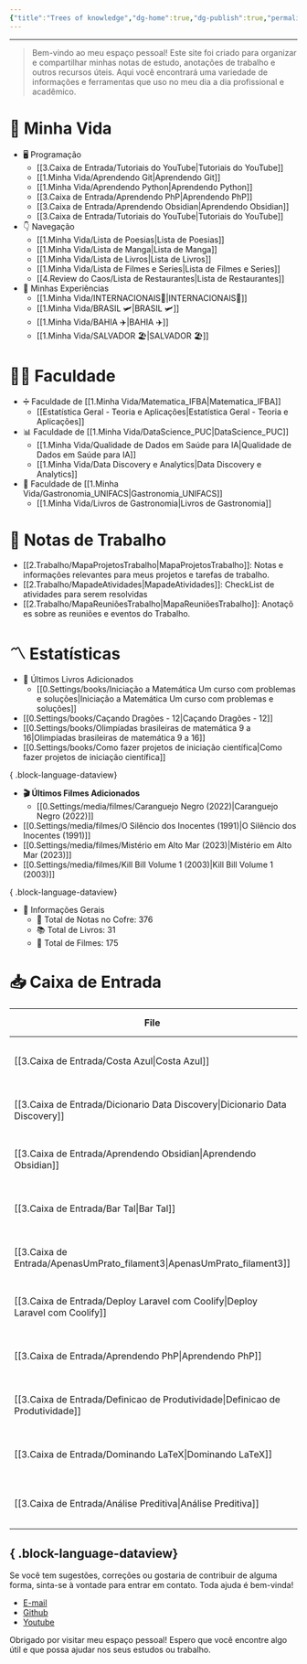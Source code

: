 ```yaml
---
{"title":"Trees of knowledge","dg-home":true,"dg-publish":true,"permalink":"/index/","tags":["gardenEntry"],"dgPassFrontmatter":true}
---
```


****
> Bem-vindo ao meu espaço pessoal! Este site foi criado para organizar e compartilhar minhas notas de estudo, anotações de trabalho e outros recursos úteis. Aqui você encontrará uma variedade de informações e ferramentas que uso no meu dia a dia profissional e acadêmico.

# 🌱 Minha Vida
- 🖥️ Programação
    - [[3.Caixa de Entrada/Tutoriais do YouTube\|Tutoriais do YouTube]]
    - [[1.Minha Vida/Aprendendo Git\|Aprendendo Git]]
    - [[1.Minha Vida/Aprendendo Python\|Aprendendo Python]]
    - [[3.Caixa de Entrada/Aprendendo PhP\|Aprendendo PhP]]
    - [[3.Caixa de Entrada/Aprendendo Obsidian\|Aprendendo Obsidian]]
    - [[3.Caixa de Entrada/Tutoriais do YouTube\|Tutoriais do YouTube]]
- 👇 Navegação
    - [[1.Minha Vida/Lista de Poesias\|Lista de Poesias]]
    - [[1.Minha Vida/Lista de Manga\|Lista de Manga]]
    - [[1.Minha Vida/Lista de Livros\|Lista de Livros]]
    - [[1.Minha Vida/Lista de Filmes e Series\|Lista de Filmes e Series]]
    - [[4.Review do Caos/Lista de Restaurantes\|Lista de Restaurantes]]
- 🎴 Minhas Experiências
    - [[1.Minha Vida/INTERNACIONAIS🛫\|INTERNACIONAIS🛫]]
    - [[1.Minha Vida/BRASIL 🛩\|BRASIL 🛩]]
    - [[1.Minha Vida/BAHIA ✈️\|BAHIA ✈️]]
    - [[1.Minha Vida/SALVADOR 🏖️\|SALVADOR 🏖️]]
# 👨‍🎓 Faculdade
- ➗ Faculdade de [[1.Minha Vida/Matematica_IFBA\|Matematica_IFBA]]
    - [[Estatística Geral - Teoria e Aplicações\|Estatística Geral - Teoria e Aplicações]]
- 📊 Faculdade de [[1.Minha Vida/DataScience_PUC\|DataScience_PUC]]
    - [[1.Minha Vida/Qualidade de Dados em Saúde para IA\|Qualidade de Dados em Saúde para IA]]
    - [[1.Minha Vida/Data Discovery e Analytics\|Data Discovery e Analytics]]
- 🍲 Faculdade de [[1.Minha Vida/Gastronomia_UNIFACS\|Gastronomia_UNIFACS]]
    - [[1.Minha Vida/Livros de Gastronomia\|Livros de Gastronomia]]
# 💼 Notas de Trabalho
- [[2.Trabalho/MapaProjetosTrabalho\|MapaProjetosTrabalho]]: Notas e informações relevantes para meus projetos e tarefas de trabalho.
- [[2.Trabalho/MapadeAtividades\|MapadeAtividades]]: CheckList de atividades para serem resolvidas
- [[2.Trabalho/MapaReuniõesTrabalho\|MapaReuniõesTrabalho]]: Anotações sobre as reuniões e eventos do Trabalho.  
# 〽️ Estatísticas
- 📖 Últimos Livros Adicionados
    - [[0.Settings/books/Iniciação a Matemática Um curso com problemas e soluções\|Iniciação a Matemática Um curso com problemas e soluções]]
- [[0.Settings/books/Caçando Dragões - 12\|Caçando Dragões - 12]]
- [[0.Settings/books/Olimpíadas brasileiras de matemática 9 a 16\|Olimpíadas brasileiras de matemática 9 a 16]]
- [[0.Settings/books/Como fazer projetos de iniciação científica\|Como fazer projetos de iniciação científica]]

{ .block-language-dataview}
- **🎬 Últimos Filmes Adicionados**
    - [[0.Settings/media/filmes/Caranguejo Negro (2022)\|Caranguejo Negro (2022)]]
- [[0.Settings/media/filmes/O Silêncio dos Inocentes (1991)\|O Silêncio dos Inocentes (1991)]]
- [[0.Settings/media/filmes/Mistério em Alto Mar (2023)\|Mistério em Alto Mar (2023)]]
- [[0.Settings/media/filmes/Kill Bill Volume 1 (2003)\|Kill Bill Volume 1 (2003)]]

{ .block-language-dataview}
-   📼 Informações Gerais
    -   📝 Total de Notas no Cofre: 376
    -   📚 Total de Livros: 31
    -   🍿 Total de Filmes: 175
# 📥 Caixa de Entrada
| File                                                                             | Criado em                    |
| -------------------------------------------------------------------------------- | ---------------------------- |
| [[3.Caixa de Entrada/Costa Azul\|Costa Azul]]                                 | 10:52 PM - December 17, 2024 |
| [[3.Caixa de Entrada/Dicionario Data Discovery\|Dicionario Data Discovery]]   | 10:52 PM - December 17, 2024 |
| [[3.Caixa de Entrada/Aprendendo Obsidian\|Aprendendo Obsidian]]               | 10:52 PM - December 17, 2024 |
| [[3.Caixa de Entrada/Bar Tal\|Bar Tal]]                                       | 10:52 PM - December 17, 2024 |
| [[3.Caixa de Entrada/ApenasUmPrato_filament3\|ApenasUmPrato_filament3]]       | 10:52 PM - December 17, 2024 |
| [[3.Caixa de Entrada/Deploy Laravel com Coolify\|Deploy Laravel com Coolify]] | 10:52 PM - December 17, 2024 |
| [[3.Caixa de Entrada/Aprendendo PhP\|Aprendendo PhP]]                         | 10:52 PM - December 17, 2024 |
| [[3.Caixa de Entrada/Definicao de Produtividade\|Definicao de Produtividade]] | 10:52 PM - December 17, 2024 |
| [[3.Caixa de Entrada/Dominando LaTeX\|Dominando LaTeX]]                       | 10:52 PM - December 17, 2024 |
| [[3.Caixa de Entrada/Análise Preditiva\|Análise Preditiva]]                   | 10:52 PM - December 17, 2024 |

{ .block-language-dataview}
---
Se você tem sugestões, correções ou gostaria de contribuir de alguma forma, sinta-se à vontade para entrar em contato. Toda ajuda é bem-vinda!
-   [E-mail](mailto:samuraiflamesf@gmail.com)
-   [Github](https://github.com/Samuraiflamesf/CofreObisidian)
-   [Youtube](https://youtube.com/user/SamuraiFlameSF)
  
Obrigado por visitar meu espaço pessoal! Espero que você encontre algo útil e que possa ajudar nos seus estudos ou trabalho.